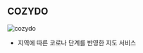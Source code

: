 ## COZYDO
![cozydo](https://user-images.githubusercontent.com/62299120/108686876-5c79bd80-7539-11eb-95ed-ba52fc3539c1.png)

- 지역에 따른 코로나 단계를 반영한 지도 서비스
